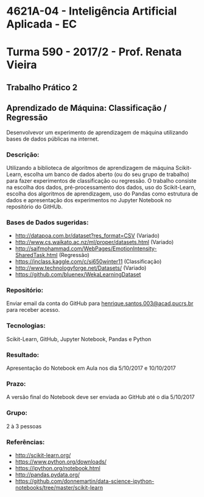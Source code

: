 # 4621A-04 - Inteligência Artificial Aplicada - EC
# Turma 590 - 2017/2 - Prof. Renata Vieira
## Trabalho Prático 2
## Aprendizado de Máquina: Classificação / Regressão

Desenvolvevor um experimento de aprendizagem de máquina utilizando bases de dados públicas na internet. 

### Descrição: 
Utilizando a biblioteca de algoritmos de aprendizagem de máquina Scikit-Learn, escolha um banco de dados aberto (ou do seu grupo de trabalho) para fazer experimentos de classificação ou regressão. O trabalho consiste na escolha dos dados, pré-processamento dos dados, uso do Scikit-Learn, escolha dos algoritmos de aprendizagem, uso do Pandas como estrutura de dados e apresentação dos experimentos no Jupyter Notebook no repositório do GitHUb.

### Bases de Dados sugeridas:
- http://datapoa.com.br/dataset?res_format=CSV (Variado)
- http://www.cs.waikato.ac.nz/ml/proper/datasets.html (Variado)
- http://saifmohammad.com/WebPages/EmotionIntensity-SharedTask.html (Regressão)
- https://inclass.kaggle.com/c/si650winter11 (Classificação)
- http://www.technologyforge.net/Datasets/ (Variado)
- https://github.com/bluenex/WekaLearningDataset

### Repositório: 
Enviar email da conta do GitHub para henrique.santos.003@acad.pucrs.br para receber acesso.

### Tecnologias: 
Scikit-Learn, GitHub, Jupyter Notebook, Pandas e Python

### Resultado: 
Apresentação do Notebook em Aula nos dia 5/10/2017 e 10/10/2017

### Prazo: 
A versão final do Notebook deve ser enviada ao GitHub até o dia 5/10/2017

### Grupo:
2 à 3 pessoas

### Referências:
- http://scikit-learn.org/
- https://www.python.org/downloads/
- https://ipython.org/notebook.html
- http://pandas.pydata.org/
- https://github.com/donnemartin/data-science-ipython-notebooks/tree/master/scikit-learn
